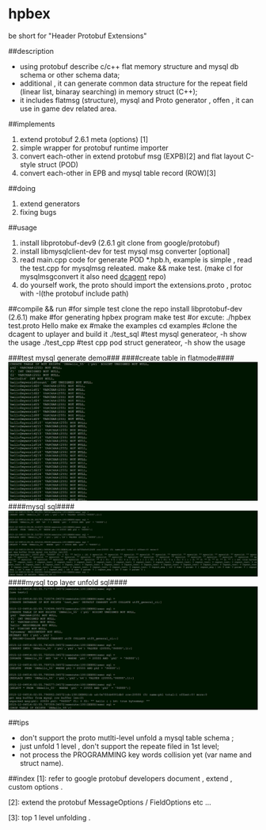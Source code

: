 # hpbex
be short for "Header Protobuf Extensions"


##description
- using protobuf describe c/c++ flat memory structure and mysql db schema or other schema data;
- additional , it can generate common data structure for the repeat field (linear list, binaray searching) in memory struct (C++); 
- it includes flatmsg (structure), mysql and Proto generator , offen , it can use in game dev  related area.



##implements

1. extend protobuf 2.6.1 meta (options) [1]
2. simple wrapper for protobuf runtime importer
3. convert each-other in extend protobuf msg (EXPB)[2] and flat layout C-style struct (POD)
4. convert each-other in EPB and  mysql table record (ROW)[3]



##doing
1. extend generators
2. fixing bugs


##usage
1. install libprotobuf-dev9 (2.6.1 git clone from google/protobuf)
2. install libmysqlclient-dev for test mysql msg converter [optional]
3. read main.cpp code for generate POD *.hpb.h, example is simple , read the test.cpp for mysqlmsg releated. make && make test. (make cl for mysqlmsgconvert it also need [dcagent](https://github.com/jj4jj/dcagent "dcagent") repo) 
4. do yourself work, the proto should import the extensions.proto , protoc with -I(the protobuf include path)

##compile && run
    #for simple test 
	clone the repo
	install libprotobuf-dev (2.6.1)
	make				#for generating hpbex program
	make test 			#or excute: ./hpbex test.proto Hello
    make ex             #make the examples 
    cd examples         #clone the dcagent to uplayer and build it 
    ./test_sql          #test mysql generateor, -h show the usage
    ./test_cpp          #test cpp pod struct generateor, -h show the usage

###test mysql generate demo###
####create table in flatmode####
![mysql_create_table][4]
####mysql sql####
![mysql_sql][5]
####mysql top layer unfold sql####
![mysql_toplayer][6]

##tips
- don't support the proto mutlti-level unfold a mysql table schema ;
- just unfold 1 level , don't support the repeate filed in 1st level;
- not process the PROGRAMMING key words collision yet (var name and struct name).

##index
[1]: refer to google protobuf developers document , extend , custom options .


[2]: extend the protobuf MessageOptions / FieldOptions etc ...


[3]: top 1 level unfolding .


[4]: https://github.com/jj4jj/hpbex/blob/master/mysql_create_table.png
[5]: https://github.com/jj4jj/hpbex/blob/master/mysql_sql.png
[6]: https://github.com/jj4jj/hpbex/blob/master/mysql_toplayer.png
























